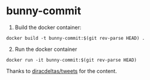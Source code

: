 # bunny-commit

1. Build the docker container:

```
docker build -t bunny-commit:$(git rev-parse HEAD) .  
```

2. Run the docker container

```
docker run -it bunny-commit:$(git rev-parse HEAD)
```

Thanks to [diracdeltas/tweets](https://github.com/diracdeltas/tweets) for the content.